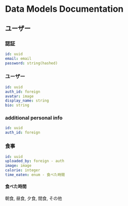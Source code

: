 # Data Models Documentation

## ユーザー
### 認証
``` yaml
id: uuid
email: email
password: string(hashed)
```

### ユーザー
``` yaml
id: uuid
auth_id: foreign
avatar: image
display_name: string
bio: string
```

<!-- todo: 体重や身長などの身体的情報を入力？ -->
### additional personal info
``` yaml
id: uuid
auth_id: foreign
```

### 食事
``` yaml
id: uuid
uploaded_by: foreign - auth
image: image
calorie: integer
time_eaten: enum - 食べた時間
```

#### 食べた時間
朝食, 昼食, 夕食, 間食, その他